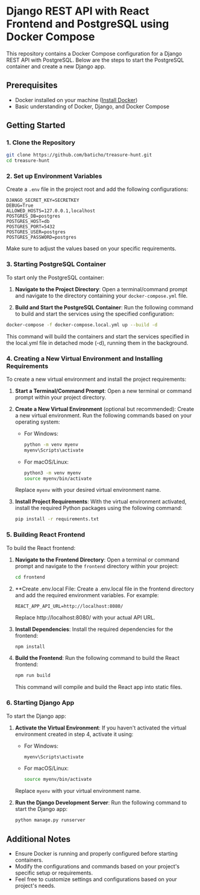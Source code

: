 
# Django REST API with React Frontend and PostgreSQL using Docker Compose

This repository contains a Docker Compose configuration for 
a Django REST API with PostgreSQL. Below are the steps to start 
the PostgreSQL container and create a new Django app.

## Prerequisites

- Docker installed on your machine ([Install Docker](https://docs.docker.com/get-docker/))
- Basic understanding of Docker, Django, and Docker Compose

## Getting Started

### 1. Clone the Repository

```bash
git clone https://github.com/baticho/treasure-hunt.git
cd treasure-hunt
```

### 2. Set up Environment Variables

Create a `.env` file in the project root and add the following configurations:

```plaintext
DJANGO_SECRET_KEY=SECRETKEY
DEBUG=True
ALLOWED_HOSTS=127.0.0.1,localhost
POSTGRES_DB=postgres
POSTGRES_HOST=db
POSTGRES_PORT=5432
POSTGRES_USER=postgres
POSTGRES_PASSWORD=postgres
```

Make sure to adjust the values based on your specific requirements.

### 3. Starting PostgreSQL Container

To start only the PostgreSQL container:

1. **Navigate to the Project Directory**:
   Open a terminal/command prompt and navigate to the directory containing your `docker-compose.yml` file.

2. **Build and Start the PostgreSQL Container**:
   Run the following command to build and start the services using the specified configuration:

```bash
docker-compose -f docker-compose.local.yml up --build -d
```
This command will build the containers and start the services specified in 
the local.yml file in detached mode (-d), running them in the background.
### 4. Creating a New Virtual Environment and Installing Requirements

To create a new virtual environment and install the project requirements:

1. **Start a Terminal/Command Prompt**:
   Open a new terminal or command prompt within your project directory.

2. **Create a New Virtual Environment** (optional but recommended):
   Create a new virtual environment. Run the following commands based on your operating system:

   - For Windows:
     ```bash
     python -m venv myenv
     myenv\Scripts\activate
     ```

   - For macOS/Linux:
     ```bash
     python3 -m venv myenv
     source myenv/bin/activate
     ```

   Replace `myenv` with your desired virtual environment name.

3. **Install Project Requirements**:
   With the virtual environment activated, install the required Python packages using the following command:

   ```bash
   pip install -r requirements.txt
   ```

### 5. Building React Frontend

To build the React frontend:

1. **Navigate to the Frontend Directory**:
   Open a terminal or command prompt and navigate to the `frontend` directory within your project:

   ```bash
   cd frontend
   ```

2. **Create .env.local File:
   Create a .env.local file in the frontend directory and add the required environment variables. For example:
   
   ```plaintext
   REACT_APP_API_URL=http://localhost:8080/
   ```
   Replace http://localhost:8080/ with your actual API URL.
   

3. **Install Dependencies**:
   Install the required dependencies for the frontend:
   
   ```bash
   npm install
   ```

4. **Build the Frontend**:
   Run the following command to build the React frontend:

   ```bash
   npm run build
   ```

   This command will compile and build the React app into static files.

### 6. Starting Django App

To start the Django app:

1. **Activate the Virtual Environment**:
   If you haven't activated the virtual environment created in step 4, activate it using:

   - For Windows:
     ```bash
     myenv\Scripts\activate
     ```

   - For macOS/Linux:
     ```bash
     source myenv/bin/activate
     ```

   Replace `myenv` with your virtual environment name.

2. **Run the Django Development Server**:
   Run the following command to start the Django app:

   ```bash
   python manage.py runserver
    ```

## Additional Notes

- Ensure Docker is running and properly configured before starting containers.
- Modify the configurations and commands based on your project's specific setup or requirements.
- Feel free to customize settings and configurations based on your project's needs.
